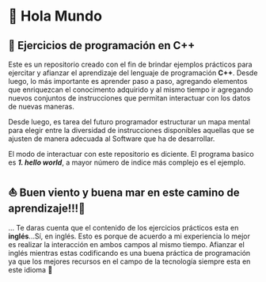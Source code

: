# 👋 Hola Mundo

## 📌 Ejercicios de programación en C++

Este es un repositorio creado con el fin de brindar ejemplos prácticos para ejercitar y afianzar el aprendizaje del lenguaje de programación **C++**. Desde luego, lo más importante es aprender paso a paso, agregando elementos que enriquezcan el conocimento adquirido y al mismo tiempo ir agregando nuevos conjuntos de instrucciones que permitan interactuar con los datos de nuevas maneras.

Desde luego, es tarea del futuro programador estructurar un mapa mental para elegir entre la diversidad de instrucciones disponibles aquellas que se ajusten de manera adecuada al Software que ha de desarrollar.

El modo de interactuar con este repositorio es diciente. El programa basico es ***1. hello world***, a mayor número de indice más complejo es el ejemplo.

## ⛵ Buen viento y buena mar en este camino de aprendizaje!!!🧞 
  
  
... Te daras cuenta que el contenido de los ejercicios prácticos esta en **inglés**...Sí, en inglés. Esto es porque de acuerdo a mi experiencia lo mejor es realizar la interacción en ambos campos al mismo tiempo. Afianzar el inglés mientras estas codificando es una buena práctica de programación ya que los mejores recursos en el campo de la tecnología siempre esta en este idioma 📙
